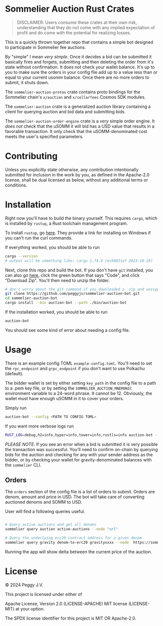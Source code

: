 # Sommelier Auction Rust Crates

> DISCLAIMER: Users consume these crates at their own risk, understanding that they do not come with any implied expectation of profit and do come with the potential for realizing losses.

This is a quickly thrown together repo that contains a simple bot designed to participate in Sommelier fee auctions.

By "simple" I mean *very simple*. Once it decides a bid can be submitted it basically fires and forgets, submitting and then deleting the order from it's state without confirmation. It does not check your wallet balance. It's up to you to make sure the orders in your config file add up to a value less than or equal to your current usomm balance. Once there are no more orders to submit, it shuts down.

The `sommelier-auction-protos` crate contains proto bindings for the Sommelier chain's `x/auction` and `x/cellarfees` Cosmos SDK modules.

The `sommelier-auction` crate is a generalized auction library containing a client for querying auction and bid data and submitting bids.

The `sommelier-auction-order-engine` crate is a *very* simple order engine. It *does not* check that the uSOMM it will bid has a USD value that results in a favorable transaction. It only check that the uSOMM-denominated cost meets the user's specified parameters.

# Contributing

Unless you explicitly state otherwise, any contribution intentionally submitted for inclusion in the work by you, as defined in the Apache-2.0 license, shall be dual licensed as below, without any additional terms or conditions.

# Installation

Right now you'll have to build the binary yourself. This requires `cargo`, which is installed by `rustup`, a Rust toolchain management program.

To install `rustup`, go [here](https://www.rust-lang.org/tools/install). They provide a link for installing on Windows if you can't run the curl commands.

If everything worked, you should be able to run

```bash
cargo --version
# output will be something like: cargo 1.74.0 (ecb9851af 2023-10-18)
```

Next, clone this repo and build the bot. If you don't have `git` installed, you can also go [here](https://github.com/peggyjv/sommelier-auction-bot), click the green button that says "Code", and click "Download Zip". You'll then need to unzip the folder.

```bash
# don't worry about the git command if you downloaded a .zip and unzipped the repo
git clone https://github.com/peggyjv/sommelier-auction-bot.git
cd sommelier-auction-bot
cargo install --bin auction-bot --path ./bin/auction-bot
```

If the installation worked, you should be able to run 

```bash
auction-bot
```

You should see some kind of error about needing a config file.

# Usage

There is an example config TOML `example-config.toml`. You'll need to set the `rpc_endpoint` and `grpc_endpoint` if you don't want to use Polkachu (default).

The bidder wallet is set by either setting `key_path` in the config file to a path to a .pem key file, or by setting the `SOMMELIER_AUCTION_MNEMONIC` environment variable to a 24-word phrase. It cannot be 12. Obviously, the wallet must have enough uSOMM in it to cover your orders.

Simply run

```bash
auction-bot --config <PATH TO CONFIG TOML>
```

If you want more verbose logs run

```bash
RUST_LOG=debug,h2=info,hyper=info,tower=info,rustls=info auction-bot --config <PATH TO CONFIG TOML>
```

*PLEASE NOTE*: If you see an error when a bid is submitted it is very possible the transaction was successful. You'll need to confirm on-chain by querying bids for the auction and checking for any with your sender address as the bidder, or by checking your wallet for gravity-denominated balances with the `sommelier` CLI.

## Orders

The `orders` section of the config file is a list of orders to submit. Orders are denom, amount and price in USD. The bot will take care of converting auctioned denoms and SOMM to USD.

User will find a following queries useful.

```bash

# Query active auctions and get all denoms
sommelier query auction active-auctions --node "url"

# Query the underlying erc20 contract address for a given denom
sommelier query gravity denom-to-erc20 gravityxxxx --node  https://sommelier-rpc.polkachu.com:443

```

Running the app will show delta between the current price of the auction.

# License

© 2024 Peggy J.V.

This project is licensed under either of

Apache License, Version 2.0 (LICENSE-APACHE)
MIT license (LICENSE-MIT)
at your option.

The SPDX license identifier for this project is MIT OR Apache-2.0.
